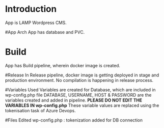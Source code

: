 # Introduction 
App is LAMP Wordpress CMS. 

#App Arch
App has database and PVC. 

# Build 
App has Build pipeline, wherein docker image is created.

#Release
In Release pipeline, docker image is getting deployed in stage and production environment. 
No compilation is happening in release process. 

#Variables Used
Variables are created for Database, which are included in wp-config.php file
DATABASE, USERNAME, HOST & PASSWORD are the variables created and added in pipeline. 
**PLEASE DO NOT EDIT THE VARIABLES IN wp-config.php** 
These variable values are replaced using the tokenisation task of Azure Devops.

#Files Edited
wp-config.php : tokenization added for DB connection

